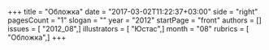 +++
title = "Обложка"
date = "2017-03-02T11:22:37+03:00"
side = "right"
pagesCount = "1"
slogan = ""
year = "2012"
startPage = "front"
authors = []
issues = [ "2012_08",]
illustrators = [ "Юстас",]
month = "08"
rubrics = [ "Обложка",]
+++
